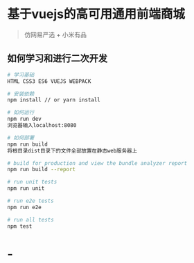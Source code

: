 # 基于vuejs的高可用通用前端商城

> 仿网易严选 + 小米有品

## 如何学习和进行二次开发

``` bash
# 学习基础
HTML CSS3 ES6 VUEJS WEBPACK
```

``` bash
# 安装依赖
npm install // or yarn install

# 如何运行
npm run dev
浏览器输入localhost:8080

# 如何部署
npm run build
将根目录dist目录下的文件全部放置在静态web服务器上

# build for production and view the bundle analyzer report
npm run build --report

# run unit tests
npm run unit

# run e2e tests
npm run e2e

# run all tests
npm test
```
# -
